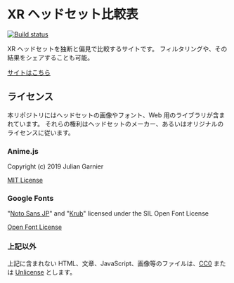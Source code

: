 # XR ヘッドセット比較表

[![Build status](https://yutovr.visualstudio.com/GitHub%20CI/_apis/build/status/GitHub%20CI)](https://yutovr.visualstudio.com/GitHub%20CI/_build/latest?definitionId=2)

XR ヘッドセットを独断と偏見で比較するサイトです。  フィルタリングや、その結果をシェアすることも可能。

[サイトはこちら](https://xr-comparison.yutokun.com/)

## ライセンス

本リポジトリにはヘッドセットの画像やフォント、Web 用のライブラリが含まれています。
それらの権利はヘッドセットのメーカー、あるいはオリジナルのライセンスに従います。

### Anime.js

Copyright (c) 2019 Julian Garnier

[MIT License](https://github.com/juliangarnier/anime/blob/master/LICENSE.md)

### Google Fonts

"[Noto Sans JP](https://fonts.google.com/specimen/Noto+Sans+JP)" and "[Krub](https://fonts.google.com/specimen/Krub)" licensed under the SIL Open Font License

[Open Font License](http://scripts.sil.org/cms/scripts/page.php?site_id=nrsi&id=OFL_web)

### 上記以外

上記に含まれない HTML、文章、JavaScript、画像等のファイルは、[CC0](https://creativecommons.org/publicdomain/zero/1.0/) または [Unlicense](https://github.com/yutokun/XR-Headset-Comparison/blob/master/LICENSE.md) とします。

